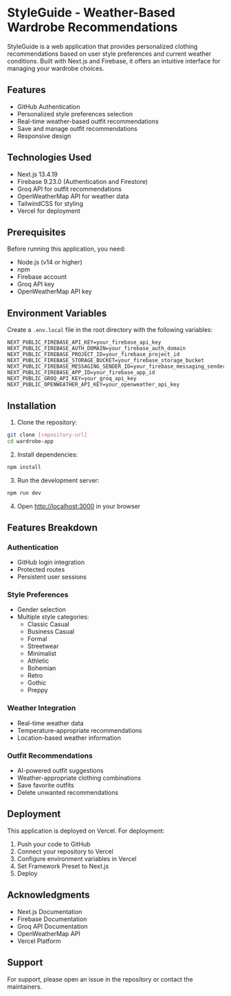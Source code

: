 # StyleGuide - Weather-Based Wardrobe Recommendations

StyleGuide is a web application that provides personalized clothing recommendations based on user style preferences and current weather conditions. Built with Next.js and Firebase, it offers an intuitive interface for managing your wardrobe choices.

## Features

- GitHub Authentication
- Personalized style preferences selection
- Real-time weather-based outfit recommendations
- Save and manage outfit recommendations
- Responsive design

## Technologies Used

- Next.js 13.4.19
- Firebase 9.23.0 (Authentication and Firestore)
- Groq API for outfit recommendations
- OpenWeatherMap API for weather data
- TailwindCSS for styling
- Vercel for deployment

## Prerequisites

Before running this application, you need:

- Node.js (v14 or higher)
- npm
- Firebase account
- Groq API key
- OpenWeatherMap API key

## Environment Variables

Create a `.env.local` file in the root directory with the following variables:

```
NEXT_PUBLIC_FIREBASE_API_KEY=your_firebase_api_key
NEXT_PUBLIC_FIREBASE_AUTH_DOMAIN=your_firebase_auth_domain
NEXT_PUBLIC_FIREBASE_PROJECT_ID=your_firebase_project_id
NEXT_PUBLIC_FIREBASE_STORAGE_BUCKET=your_firebase_storage_bucket
NEXT_PUBLIC_FIREBASE_MESSAGING_SENDER_ID=your_firebase_messaging_sender_id
NEXT_PUBLIC_FIREBASE_APP_ID=your_firebase_app_id
NEXT_PUBLIC_GROQ_API_KEY=your_groq_api_key
NEXT_PUBLIC_OPENWEATHER_API_KEY=your_openweather_api_key
```

## Installation

1. Clone the repository:
```bash
git clone [repository-url]
cd wardrobe-app
```

2. Install dependencies:
```bash
npm install
```

3. Run the development server:
```bash
npm run dev
```

4. Open [http://localhost:3000](http://localhost:3000) in your browser

## Features Breakdown

### Authentication
- GitHub login integration
- Protected routes
- Persistent user sessions

### Style Preferences
- Gender selection
- Multiple style categories:
  - Classic Casual
  - Business Casual
  - Formal
  - Streetwear
  - Minimalist
  - Athletic
  - Bohemian
  - Retro
  - Gothic
  - Preppy

### Weather Integration
- Real-time weather data
- Temperature-appropriate recommendations
- Location-based weather information

### Outfit Recommendations
- AI-powered outfit suggestions
- Weather-appropriate clothing combinations
- Save favorite outfits
- Delete unwanted recommendations

## Deployment

This application is deployed on Vercel. For deployment:

1. Push your code to GitHub
2. Connect your repository to Vercel
3. Configure environment variables in Vercel
4. Set Framework Preset to Next.js
5. Deploy

## Acknowledgments

- Next.js Documentation
- Firebase Documentation
- Groq API Documentation
- OpenWeatherMap API
- Vercel Platform

## Support

For support, please open an issue in the repository or contact the maintainers.
